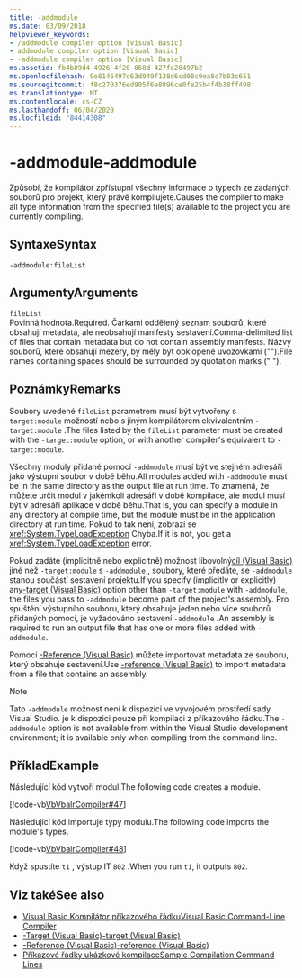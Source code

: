 ```yaml
---
title: -addmodule
ms.date: 03/09/2018
helpviewer_keywords:
- /addmodule compiler option [Visual Basic]
- addmodule compiler option [Visual Basic]
- -addmodule compiler option [Visual Basic]
ms.assetid: fb4b89d4-4926-4f20-868d-427fa28497b2
ms.openlocfilehash: 9e8146497d63d949f138d6cd08c9ea8c7b03c651
ms.sourcegitcommit: f8c270376ed905f6a8896ce0fe25b4f4b38ff498
ms.translationtype: MT
ms.contentlocale: cs-CZ
ms.lasthandoff: 06/04/2020
ms.locfileid: "84414308"
---
```

# <a name="-addmodule"></a><span data-ttu-id="bca10-102">-addmodule</span><span class="sxs-lookup"><span data-stu-id="bca10-102">-addmodule</span></span>
<span data-ttu-id="bca10-103">Způsobí, že kompilátor zpřístupní všechny informace o typech ze zadaných souborů pro projekt, který právě kompilujete.</span><span class="sxs-lookup"><span data-stu-id="bca10-103">Causes the compiler to make all type information from the specified file(s) available to the project you are currently compiling.</span></span>  
  
## <a name="syntax"></a><span data-ttu-id="bca10-104">Syntaxe</span><span class="sxs-lookup"><span data-stu-id="bca10-104">Syntax</span></span>  
  
```console  
-addmodule:fileList  
```  
  
## <a name="arguments"></a><span data-ttu-id="bca10-105">Argumenty</span><span class="sxs-lookup"><span data-stu-id="bca10-105">Arguments</span></span>  
 `fileList`  
 <span data-ttu-id="bca10-106">Povinná hodnota.</span><span class="sxs-lookup"><span data-stu-id="bca10-106">Required.</span></span> <span data-ttu-id="bca10-107">Čárkami oddělený seznam souborů, které obsahují metadata, ale neobsahují manifesty sestavení.</span><span class="sxs-lookup"><span data-stu-id="bca10-107">Comma-delimited list of files that contain metadata but do not contain assembly manifests.</span></span> <span data-ttu-id="bca10-108">Názvy souborů, které obsahují mezery, by měly být obklopené uvozovkami ("").</span><span class="sxs-lookup"><span data-stu-id="bca10-108">File names containing spaces should be surrounded by quotation marks (" ").</span></span>  
  
## <a name="remarks"></a><span data-ttu-id="bca10-109">Poznámky</span><span class="sxs-lookup"><span data-stu-id="bca10-109">Remarks</span></span>  
 <span data-ttu-id="bca10-110">Soubory uvedené `fileList` parametrem musí být vytvořeny s `-target:module` možností nebo s jiným kompilátorem ekvivalentním `-target:module` .</span><span class="sxs-lookup"><span data-stu-id="bca10-110">The files listed by the `fileList` parameter must be created with the `-target:module` option, or with another compiler's equivalent to `-target:module`.</span></span>  
  
 <span data-ttu-id="bca10-111">Všechny moduly přidané pomocí `-addmodule` musí být ve stejném adresáři jako výstupní soubor v době běhu.</span><span class="sxs-lookup"><span data-stu-id="bca10-111">All modules added with `-addmodule` must be in the same directory as the output file at run time.</span></span> <span data-ttu-id="bca10-112">To znamená, že můžete určit modul v jakémkoli adresáři v době kompilace, ale modul musí být v adresáři aplikace v době běhu.</span><span class="sxs-lookup"><span data-stu-id="bca10-112">That is, you can specify a module in any directory at compile time, but the module must be in the application directory at run time.</span></span> <span data-ttu-id="bca10-113">Pokud to tak není, zobrazí se <xref:System.TypeLoadException> Chyba.</span><span class="sxs-lookup"><span data-stu-id="bca10-113">If it is not, you get a <xref:System.TypeLoadException> error.</span></span>  
  
 <span data-ttu-id="bca10-114">Pokud zadáte (implicitně nebo explicitně) možnost libovolný[cíl (Visual Basic)](target.md) jiné než `-target:module` s `-addmodule` , soubory, které předáte, se `-addmodule` stanou součástí sestavení projektu.</span><span class="sxs-lookup"><span data-stu-id="bca10-114">If you specify (implicitly or explicitly) any[-target (Visual Basic)](target.md) option other than `-target:module` with `-addmodule`, the files you pass to `-addmodule` become part of the project's assembly.</span></span> <span data-ttu-id="bca10-115">Pro spuštění výstupního souboru, který obsahuje jeden nebo více souborů přidaných pomocí, je vyžadováno sestavení `-addmodule` .</span><span class="sxs-lookup"><span data-stu-id="bca10-115">An assembly is required to run an output file that has one or more files added with `-addmodule`.</span></span>  
  
 <span data-ttu-id="bca10-116">Pomocí [-Reference (Visual Basic)](reference.md) můžete importovat metadata ze souboru, který obsahuje sestavení.</span><span class="sxs-lookup"><span data-stu-id="bca10-116">Use [-reference (Visual Basic)](reference.md) to import metadata from a file that contains an assembly.</span></span>  
  
> [!NOTE]
> <span data-ttu-id="bca10-117">Tato `-addmodule` možnost není k dispozici ve vývojovém prostředí sady Visual Studio. je k dispozici pouze při kompilaci z příkazového řádku.</span><span class="sxs-lookup"><span data-stu-id="bca10-117">The `-addmodule` option is not available from within the Visual Studio development environment; it is available only when compiling from the command line.</span></span>  
  
## <a name="example"></a><span data-ttu-id="bca10-118">Příklad</span><span class="sxs-lookup"><span data-stu-id="bca10-118">Example</span></span>  
 <span data-ttu-id="bca10-119">Následující kód vytvoří modul.</span><span class="sxs-lookup"><span data-stu-id="bca10-119">The following code creates a module.</span></span>  
  
 [!code-vb[VbVbalrCompiler#47](~/samples/snippets/visualbasic/VS_Snippets_VBCSharp/VbVbalrCompiler/VB/OptionStrictOff.vb#47)]  
  
 <span data-ttu-id="bca10-120">Následující kód importuje typy modulu.</span><span class="sxs-lookup"><span data-stu-id="bca10-120">The following code imports the module's types.</span></span>  
  
 [!code-vb[VbVbalrCompiler#48](~/samples/snippets/visualbasic/VS_Snippets_VBCSharp/VbVbalrCompiler/VB/OptionStrictOff.vb#48)]  
  
 <span data-ttu-id="bca10-121">Když spustíte `t1` , výstup IT `802` .</span><span class="sxs-lookup"><span data-stu-id="bca10-121">When you run `t1`, it outputs `802`.</span></span>  
  
## <a name="see-also"></a><span data-ttu-id="bca10-122">Viz také</span><span class="sxs-lookup"><span data-stu-id="bca10-122">See also</span></span>

- [<span data-ttu-id="bca10-123">Visual Basic Kompilátor příkazového řádku</span><span class="sxs-lookup"><span data-stu-id="bca10-123">Visual Basic Command-Line Compiler</span></span>](index.md)
- [<span data-ttu-id="bca10-124">-Target (Visual Basic)</span><span class="sxs-lookup"><span data-stu-id="bca10-124">-target (Visual Basic)</span></span>](target.md)
- [<span data-ttu-id="bca10-125">-Reference (Visual Basic)</span><span class="sxs-lookup"><span data-stu-id="bca10-125">-reference (Visual Basic)</span></span>](reference.md)
- [<span data-ttu-id="bca10-126">Příkazové řádky ukázkové kompilace</span><span class="sxs-lookup"><span data-stu-id="bca10-126">Sample Compilation Command Lines</span></span>](sample-compilation-command-lines.md)
